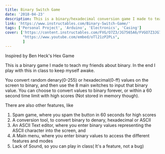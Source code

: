 ```yaml
---
title: Binary Switch Game
date: '2018-04-23'
description: This is a binary/hexadecimal conversion game I made to teach others about binary. 
link: 'https://www.instructables.com/Binary-Switch-Game/'
tags: ['Personal Project', 'Arduino', 'Electronics', 'Casing']
cover: ['https://content.instructables.com/FVG/O7Z3/JG7565A6/FVGO7Z3JG7565A6.jpg', 
        "https://www.youtube.com/embed/oTl21zP2PLs",
        ]
---
```


Inspired by Ben Heck's Hex Game

This is a binary game I made to teach my friends about binary. In the end I play with this in class to keep myself awake.

You convert random denary(0-255) or hexadecimal(0-ff) values on the screen to binary, and then use the 8 main switches to input that binary value. You can choose to convert values to binary forever, or within a 60 second time limit with high scores (Not stored in memory though).

There are also other features, like

1. Spam game, where you spam the button in 60 seconds for high scores
1. A conversion tool, to convert binary to denary, hexadecimal or ASCII
1. An ASCII Text editor, where you enter binary values representing the ASCII character into the screen, and
1. A Main menu, where you enter binary values to access the different features and modes
1. Lack of Sound, so you can play in class( It's a feature, not a bug)
